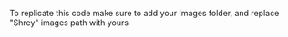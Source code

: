 To replicate this code make sure to add your Images folder, and replace "Shrey" images path with yours